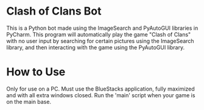 # Clash of Clans Bot
This is a Python bot made using the ImageSearch and PyAutoGUI libraries in PyCharm. This program will automatically play the game "Clash of Clans" with no user input by searching for certain pictures using the ImageSearch library, and then interacting with the game using the PyAutoGUI library.

# How to Use
Only for use on a PC. Must use the BlueStacks application, fully maximized and with all extra windows closed. Run the 'main' script when your game is on the main base.
